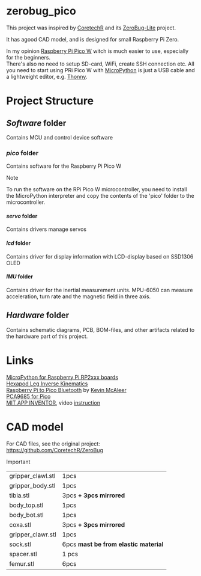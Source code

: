 # zerobug_pico
This project was inspired by [CoretechR](https://github.com/CoretechR) and its [ZeroBug-Lite](https://github.com/CoretechR/ZeroBug-Lite) project. 

It has agood CAD model, and is designed for small Raspberry Pi Zero.

In my opinion [Raspberry Pi Pico W](https://www.raspberrypi.com/documentation/microcontrollers/pico-series.html#raspberry-pi-pico-and-pico-h) witch is much easier to use, especially for the beginners.<br>
There's also no need to setup SD-card, WiFi, create SSH connection etc.
All you need to start using PRi Pico W with [MicroPython](https://docs.micropython.org/en/latest/rp2/quickref.html) is just a USB cable and a lightweight  editor, e.g. [Thonny](https://thonny.org/).
# Project Structure

## _Software_ folder
Contains MCU and control device software

### _pico_ folder
Contains software for the Raspberry Pi Pico W
> [!NOTE]
> To run the software on the RPi Pico W microcontroller, 
> you need to install the MicroPython interpreter and copy the contents of the 'pico' folder to the microcontroller.

#### _servo_ folder
Contains drivers manage servos

#### _lcd_ folder
Contains driver for display information with LCD-display based on SSD1306 OLED 

#### _IMU_ folder
Contains driver for the inertial measurement units. MPU-6050 can measure acceleration, turn rate and the magnetic field in three axis.

## _Hardware_ folder
Contains schematic diagrams, PCB, BOM-files, and other artifacts related to the hardware part of this project.
# Links
[MicroPython for Raspberry Pi RP2xxx boards](https://docs.micropython.org/en/latest/rp2/quickref.html)<br>
[Hexapod Leg Inverse Kinematics](https://www.youtube.com/watch?v=HjmIOKSp7v4)<br>
[Raspberry Pi to Pico Bluetooth](https://github.com/kevinmcaleer/pi_to_pico_bluetooth/tree/main) by [Kevin McAleer](https://github.com/kevinmcaleer)<br>
[PCA9685 for Pico](https://github.com/kevinmcaleer/pca9685_for_pico)<br>
[MIT APP INVENTOR](https://appinventor.mit.edu/), video [instruction](https://www.youtube.com/watch?v=RvbWl8rZOoQ)<br>

# CAD model
For CAD files, see the original project: https://github.com/CoretechR/ZeroBug

> [!IMPORTANT]
> 
> 
> <table>
>    <tr>
>        <td>gripper_clawl.stl</td>
>        <td>1pcs</td>
>    </tr>
>    <tr>
>        <td>gripper_body.stl</td>
>        <td>1pcs</td>
>    </tr>
>    <tr>
>        <td>tibia.stl</td>
>        <td>3pcs <b>+ 3pcs mirrored</b></td>
>    </tr>
>    <tr>
>        <td>body_top.stl</td>
>        <td>1pcs</td>
>    </tr>
>    <tr>
>        <td>body_bot.stl</td>
>        <td>1pcs</td>
>    </tr>
>    <tr>
>        <td>coxa.stl</td>
>        <td>3pcs <b>+ 3pcs mirrored</b></td>
>    </tr>
>    <tr>
>        <td>gripper_clawr.stl </td>
>        <td>1pcs</td>
>    </tr>
>    <tr>
>        <td>sock.stl</td>
>        <td>6pcs <b>mast be from elastic material</b></td>
>    </tr>
>    <tr>
>        <td>spacer.stl</td>
>        <td>1 pcs</td>
>    </tr>
>    <tr>
>        <td>femur.stl</td>
>        <td>6pcs</td>
>    </tr>
> </table>    
            